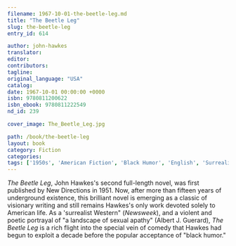 ```yaml
---
filename: 1967-10-01-the-beetle-leg.md
title: "The Beetle Leg"
slug: the-beetle-leg
entry_id: 614

author: john-hawkes
translator: 
editor: 
contributors: 
tagline: 
original_language: "USA"
catalog: 
date: 1967-10-01 00:00:00 +0000 
isbn: 9780811200622
isbn_ebook: 9780811222549
nd_id: 239

cover_image: The_Beetle_Leg.jpg

path: /book/the-beetle-leg
layout: book
category: Fiction
categories: 
tags: ['1950s', 'American Fiction', 'Black Humor', 'English', 'Surrealism', 'United States', 'Western']
---
```

*The Beetle Leg*, John Hawkes's second full-length novel, was first published by New Directions in 1951. Now, after more than fifteen years of underground existence, this brilliant novel is emerging as a classic of visionary writing and still remains Hawkes's only work devoted solely to American life. As a 'surrealist Western" (*Newsweek*), and a violent and poetic portrayal of "a landscape of sexual apathy" (Albert J. Guerard), *The Beetle Leg* is a rich flight into the special vein of comedy that Hawkes had begun to exploit a decade before the popular acceptance of "black humor."





